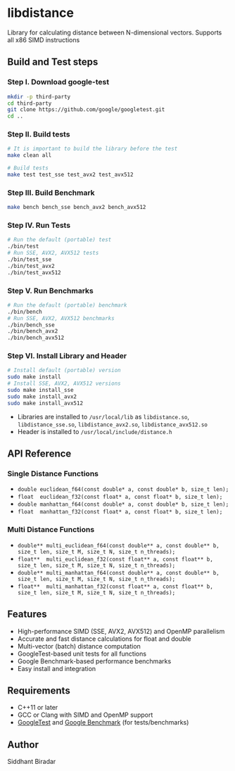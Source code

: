 # libdistance
Library for calculating distance between N-dimensional vectors. Supports all x86 SIMD instructions

## Build and Test steps
### Step I. **Download google-test**
```bash
mkdir -p third-party
cd third-party
git clone https://github.com/google/googletest.git
cd ..
```
### Step II. **Build tests**
```bash
# It is important to build the library before the test
make clean all

# Build tests
make test test_sse test_avx2 test_avx512
```

### Step III. **Build Benchmark**
```bash
make bench bench_sse bench_avx2 bench_avx512
```

### Step IV. **Run Tests**
```bash
# Run the default (portable) test
./bin/test
# Run SSE, AVX2, AVX512 tests
./bin/test_sse
./bin/test_avx2
./bin/test_avx512
```

### Step V. **Run Benchmarks**
```bash
# Run the default (portable) benchmark
./bin/bench
# Run SSE, AVX2, AVX512 benchmarks
./bin/bench_sse
./bin/bench_avx2
./bin/bench_avx512
```

### Step VI. **Install Library and Header**
```bash
# Install default (portable) version
sudo make install
# Install SSE, AVX2, AVX512 versions
sudo make install_sse
sudo make install_avx2
sudo make install_avx512
```
- Libraries are installed to `/usr/local/lib` as `libdistance.so`, `libdistance_sse.so`, `libdistance_avx2.so`, `libdistance_avx512.so`
- Header is installed to `/usr/local/include/distance.h`

## API Reference

### Single Distance Functions
- `double euclidean_f64(const double* a, const double* b, size_t len);`
- `float  euclidean_f32(const float* a, const float* b, size_t len);`
- `double manhattan_f64(const double* a, const double* b, size_t len);`
- `float  manhattan_f32(const float* a, const float* b, size_t len);`

### Multi Distance Functions
- `double** multi_euclidean_f64(const double** a, const double** b, size_t len, size_t M, size_t N, size_t n_threads);`
- `float**  multi_euclidean_f32(const float** a, const float** b, size_t len, size_t M, size_t N, size_t n_threads);`
- `double** multi_manhattan_f64(const double** a, const double** b, size_t len, size_t M, size_t N, size_t n_threads);`
- `float**  multi_manhattan_f32(const float** a, const float** b, size_t len, size_t M, size_t N, size_t n_threads);`

## Features
- High-performance SIMD (SSE, AVX2, AVX512) and OpenMP parallelism
- Accurate and fast distance calculations for float and double
- Multi-vector (batch) distance computation
- GoogleTest-based unit tests for all functions
- Google Benchmark-based performance benchmarks
- Easy install and integration

## Requirements
- C++11 or later
- GCC or Clang with SIMD and OpenMP support
- [GoogleTest](https://github.com/google/googletest) and [Google Benchmark](https://github.com/google/benchmark) (for tests/benchmarks)

## Author
Siddhant Biradar